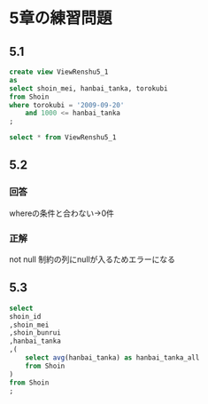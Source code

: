 # 5章の練習問題

## 5.1

```SQL
create view ViewRenshu5_1
as
select shoin_mei, hanbai_tanka, torokubi
from Shoin
where torokubi = '2009-09-20'
    and 1000 <= hanbai_tanka
;

```

```SQL
select * from ViewRenshu5_1
```

## 5.2

### 回答

whereの条件と合わない→0件

### 正解

not null 制約の列にnullが入るためエラーになる

## 5.3

```SQL
select
shoin_id
,shoin_mei
,shoin_bunrui
,hanbai_tanka
,(
    select avg(hanbai_tanka) as hanbai_tanka_all
    from Shoin
)
from Shoin
;
```
